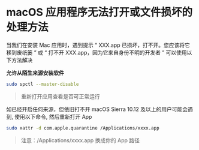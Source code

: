 # macOS 应用程序无法打开或文件损坏的处理方法


当我们在安装 Mac 应用时，遇到提示 “ XXX.app 已损坏，打不开。您应该将它移到废纸篓 ” 或 “ 打不开 XXX.app，因为它来自身份不明的开发者 ” 可以使用以下方法解决

**允许从陌生来源安装软件**

```bash
sudo spctl --master-disable
```

> 重新打开应用查看是否可正常运行

如已经开启任何来源，但依旧打不开 macOS Sierra 10.12 及以上的用户可能会遇到, 使用以下命令, 然后重新打开 App

```bash
sudo xattr -d com.apple.quarantine /Applications/xxxx.app
```

> 注意：/Applications/xxxx.app 换成你的 App 路径




